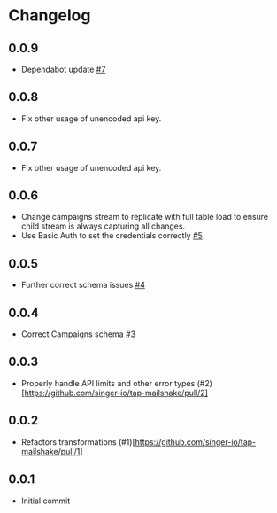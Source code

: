 # Changelog

## 0.0.9
  * Dependabot update [#7](https://github.com/singer-io/tap-mailshake/pull/7)

## 0.0.8
  * Fix other usage of unencoded api key.

## 0.0.7
  * Fix other usage of unencoded api key.

## 0.0.6
  * Change campaigns stream to replicate with full table load to ensure child stream is always capturing all changes.
  * Use Basic Auth to set the credentials correctly [#5](https://github.com/singer-io/tap-mailshake/pull/5/files)

## 0.0.5
  * Further correct schema issues [#4](https://github.com/singer-io/tap-mailshake/pull/4)
  
## 0.0.4
  * Correct Campaigns schema [#3](https://github.com/singer-io/tap-mailshake/pull/3)

## 0.0.3
  * Properly handle API limits and other error types (#2)[https://github.com/singer-io/tap-mailshake/pull/2]

## 0.0.2
  * Refactors transformations (#1)[https://github.com/singer-io/tap-mailshake/pull/1]

## 0.0.1
  * Initial commit